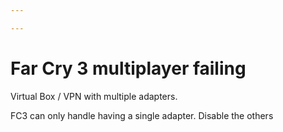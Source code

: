 ```yaml
---

---
```


# Far Cry 3 multiplayer failing


Virtual Box / VPN with multiple adapters.

FC3 can only handle having a single adapter. Disable the others
